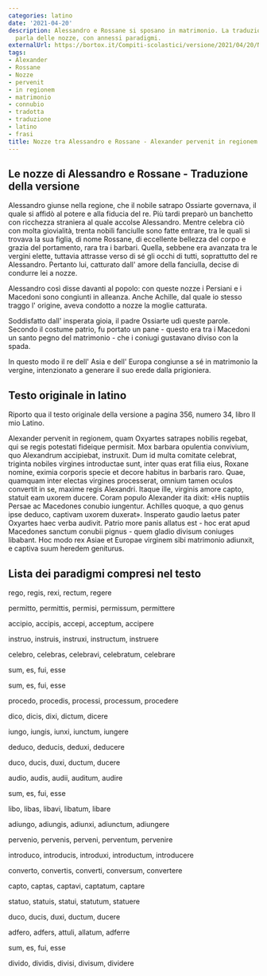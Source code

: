 ```yaml
---
categories: latino
date: '2021-04-20'
description: Alessandro e Rossane si sposano in matrimonio. La traduzione dal latino
  parla delle nozze, con annessi paradigmi.
externalUrl: https://bortox.it/Compiti-scolastici/versione/2021/04/20/Nozze-Alessandro-Rossane.html
tags:
- Alexander
- Rossane
- Nozze
- pervenit
- in regionem
- matrimonio
- connubio
- tradotta
- traduzione
- latino
- frasi
title: Nozze tra Alessandro e Rossane - Alexander pervenit in regionem...
---
```


## Le nozze di Alessandro e Rossane - Traduzione della versione

Alessandro giunse nella regione, che il nobile satrapo Ossiarte governava, il quale si affidò al potere e alla fiducia del re. Più tardi preparò un banchetto con ricchezza straniera al quale accolse Alessandro. Mentre celebra ciò con molta giovialità, trenta nobili fanciulle sono fatte entrare, tra le quali si trovava la sua figlia, di nome Rossane, di eccellente bellezza del corpo e grazia del portamento, rara tra i barbari. Quella, sebbene era avanzata tra le vergini elette, tuttavia attrasse verso di sé gli occhi di tutti, soprattutto del re Alessandro. Pertanto lui, catturato dall' amore della fanciulla, decise di condurre lei a nozze.

Alessandro così disse davanti al popolo: con queste nozze i Persiani e i Macedoni sono congiunti in alleanza. Anche Achille, dal quale io stesso traggo l' origine, aveva condotto a nozze la moglie catturata.

Soddisfatto dall' insperata gioia, il padre Ossiarte udì queste parole. Secondo il costume patrio, fu portato un pane - questo era  tra i Macedoni un santo pegno del matrimonio - che i coniugi gustavano diviso con la spada.

 In questo modo il re dell' Asia e dell' Europa congiunse a sé in matrimonio la vergine, intenzionato a generare il suo erede dalla prigioniera.

## Testo originale in latino

Riporto qua il testo originale della versione a pagina 356, numero 34, libro Il mio Latino.

Alexander pervenit in regionem, quam Oxyartes satrapes nobilis regebat, qui se regis potestati fideique permisit. Mox barbara opulentia convivium, quo Alexandrum accipiebat, instruxit. Dum id multa comitate celebrat, triginta nobiles virgines introductae sunt, inter quas erat filia eius, Roxane nomine, eximia corporis specie et decore habitus in barbaris raro. Quae, quamquam inter electas virgines processerat, omnium tamen oculos convertit in se, maxime regis Alexandri. Itaque ille, virginis amore capto, statuit eam uxorem ducere. Coram populo Alexander ita dixit: «His nuptiis Persae ac Macedones conubio iungentur. Achilles quoque, a quo genus ipse deduco, captivam uxorem duxerat». Insperato gaudio laetus pater Oxyartes haec verba audivit. Patrio more panis allatus est - hoc erat apud Macedones sanctum conubii pignus - quem gladio divisum coniuges libabant. Hoc modo rex Asiae et Europae virginem sibi matrimonio adiunxit, e captiva suum heredem geniturus.

## Lista dei paradigmi compresi nel testo

rego, regis, rexi, rectum, regere


permitto, permittis, permisi, permissum, permittere


accipio, accipis, accepi, acceptum, accipere


instruo, instruis, instruxi, instructum, instruere


celebro, celebras, celebravi, celebratum, celebrare


sum, es, fui, esse


sum, es, fui, esse


procedo, procedis, processi, processum, procedere


dico, dicis, dixi, dictum, dicere


iungo, iungis, iunxi, iunctum, iungere


deduco, deducis, deduxi, deducere


duco, ducis, duxi, ductum, ducere


audio, audis, audii, auditum, audire


sum, es, fui, esse


libo, libas, libavi, libatum, libare


adiungo, adiungis, adiunxi, adiunctum, adiungere


pervenio, pervenis, perveni, perventum, pervenire


introduco, introducis, introduxi, introductum, introducere


converto, convertis, converti, conversum, convertere


capto, captas, captavi, captatum, captare


statuo, statuis, statui, statutum, statuere


duco, ducis, duxi, ductum, ducere


adfero, adfers, attuli, allatum, adferre


sum, es, fui, esse


divido, dividis, divisi, divisum, dividere